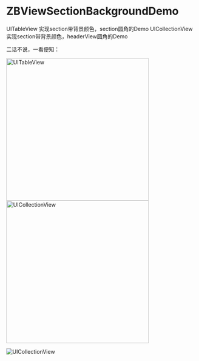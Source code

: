 # ZBViewSectionBackgroundDemo
UITableView 实现section带背景颜色，section圆角的Demo
UICollectionView 实现section带背景颜色，headerView圆角的Demo


二话不说，一看便知：

<img src="https://github.com/biyuhuaping/ZBViewSectionBackgroundDemo/blob/master/Simulator%20Screen%20Shot%20-%20iPhone%2011%20-%202020-07-21%20at%2014.07.59.png" width="375" alt="UITableView"/>

<img src="https://github.com/biyuhuaping/ZBViewSectionBackgroundDemo/blob/master/Simulator%20Screen%20Shot%20-%20iPhone%2011%20-%202020-07-21%20at%2014.08.01.png" width="375" alt="UICollectionView"/>

![UICollectionView](https://github.com/biyuhuaping/ZBViewSectionBackgroundDemo/blob/master/Simulator%20Screen%20Shot%20-%20iPhone%2011%20-%202020-07-21%20at%2014.08.01.png)
